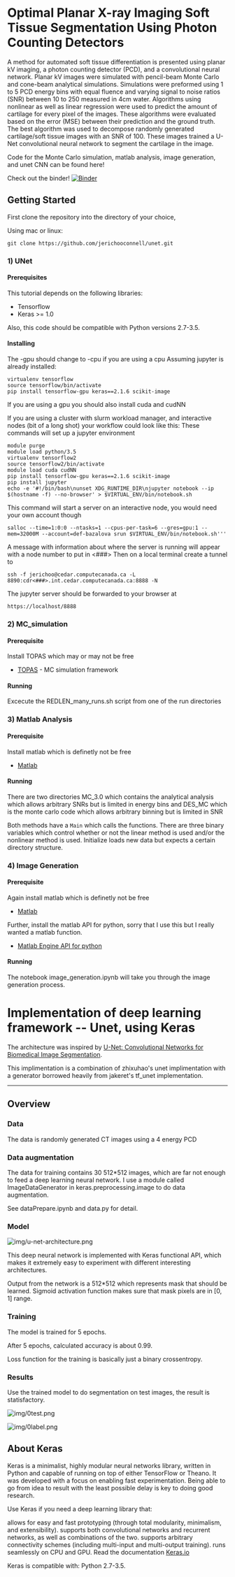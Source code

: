 # Optimal Planar X-ray Imaging Soft Tissue Segmentation Using Photon Counting Detectors

A method for automated soft tissue differentiation is presented using planar kV imaging, a photon counting detector (PCD), and a convolutional neural network. Planar kV images were simulated with pencil-beam Monte Carlo and cone-beam analytical simulations. Simulations were preformed using 1 to 5 PCD energy bins with equal fluence and varying signal to noise ratios (SNR) between 10 to 250 measured in 4cm water. Algorithms using nonlinear as well as linear regression were used to predict the amount of cartilage for every pixel of the images. These algorithms were evaluated based on the error (MSE) between their prediction and the ground truth. The best algorithm was used to decompose randomly generated cartilage/soft tissue images with an SNR of 100. These images trained a U-Net convolutional neural network to segment the cartilage in the image. 

Code for the Monte Carlo simulation, matlab analysis, image generation, and unet CNN can be found here!

Check out the binder!
[![Binder](https://mybinder.org/badge.svg)](https://mybinder.org/v2/gh/jerichooconnell/unet/master?filepath=unet%2FtrainUnet.ipynb)

## Getting Started

First clone the repository into the directory of your choice, 

Using mac or linux:

```
git clone https://github.com/jerichooconnell/unet.git

```

### 1) UNet

#### Prerequisites

This tutorial depends on the following libraries:

* Tensorflow
* Keras >= 1.0

Also, this code should be compatible with Python versions 2.7-3.5.

#### Installing

The -gpu should change to -cpu if you are using a cpu
Assuming jupyter is already installed:


```
virtualenv tensorflow
source tensorflow/bin/activate
pip install tensorflow-gpu keras==2.1.6 scikit-image
```

If you are using a gpu you should also install cuda and cudNN

If you are using a cluster with slurm workload manager, and interactive nodes (bit of a long shot) your workflow could look like this:
These commands will set up a jupyter environment

```
module purge
module load python/3.5
virtualenv tensorflow2
source tensorflow2/bin/activate
module load cuda cudNN
pip install tensorflow-gpu keras==2.1.6 scikit-image
pip install jupyter
echo -e '#!/bin/bash\nunset XDG_RUNTIME_DIR\njupyter notebook --ip $(hostname -f) --no-browser' > $VIRTUAL_ENV/bin/notebook.sh
```

This command will start a server on an interactive node, you would need your own account though

```
salloc --time=1:0:0 --ntasks=1 --cpus-per-task=6 --gres=gpu:1 --mem=32000M --account=def-bazalova srun $VIRTUAL_ENV/bin/notebook.sh'''
```

A message with information about where the server is running will appear with a node number to put in <###>
Then on a local terminal create a tunnel to 

```
ssh -f jerichoo@cedar.computecanada.ca -L 8890:cdr<###>.int.cedar.computecanada.ca:8888 -N
```

The jupyter server should be forwarded to your browser at

```
https://localhost/8888
```


### 2) MC_simulation

#### Prerequisite

Install TOPAS which may or may not be free

* [TOPAS](http://topas.readthedocs.io) - MC simulation framework

#### Running

Excecute the REDLEN_many_runs.sh script from one of the run directories

### 3) Matlab Analysis

#### Prerequisite

Install matlab which is definetly not be free

* [Matlab](https://www.mathworks.com/products/matlab.html)

#### Running

There are two directories MC_3.0 which contains the analytical analysis which allows arbitrary SNRs but is limited in energy bins and DES_MC which is the monte carlo code which allows arbitrary binning but is limited in SNR

Both methods have a `Main` which calls the functions. There are three binary variables which control whether or not the linear method is used and/or the nonlinear method is used. Initialize loads new data but expects a certain directory structure.

### 4) Image Generation

#### Prerequisite

Again install matlab which is definetly not be free

* [Matlab](https://www.mathworks.com/products/matlab.html)

Further, install the matlab API for python, sorry that I use this but I really wanted a matlab function.

* [Matlab Engine API for python](https://www.mathworks.com/help/matlab/matlab_external/install-the-matlab-engine-for-python.html)

#### Running

The notebook image_generation.ipynb will take you through the image generation process.


# Implementation of deep learning framework -- Unet, using Keras

The architecture was inspired by [U-Net: Convolutional Networks for Biomedical Image Segmentation](http://lmb.informatik.uni-freiburg.de/people/ronneber/u-net/).

This implimentation is a combination of zhixuhao's unet implimentation with a generator borrowed heavily from jakeret's tf\_unet implementation. 

---

## Overview

### Data

The data is randomly generated CT images using a 4 energy PCD 


### Data augmentation

The data for training contains 30 512*512 images, which are far not enough to feed a deep learning neural network. I use a module called ImageDataGenerator in keras.preprocessing.image to do data augmentation.

See dataPrepare.ipynb and data.py for detail.


### Model

![img/u-net-architecture.png](img/u-net-architecture.png)

This deep neural network is implemented with Keras functional API, which makes it extremely easy to experiment with different interesting architectures.

Output from the network is a 512*512 which represents mask that should be learned. Sigmoid activation function
makes sure that mask pixels are in \[0, 1\] range.

### Training

The model is trained for 5 epochs.

After 5 epochs, calculated accuracy is about 0.99.

Loss function for the training is basically just a binary crossentropy.



### Results

Use the trained model to do segmentation on test images, the result is statisfactory.

![img/0test.png](img/0test.png)

![img/0label.png](img/0label.png)


## About Keras

Keras is a minimalist, highly modular neural networks library, written in Python and capable of running on top of either TensorFlow or Theano. It was developed with a focus on enabling fast experimentation. Being able to go from idea to result with the least possible delay is key to doing good research.

Use Keras if you need a deep learning library that:

allows for easy and fast prototyping (through total modularity, minimalism, and extensibility).
supports both convolutional networks and recurrent networks, as well as combinations of the two.
supports arbitrary connectivity schemes (including multi-input and multi-output training).
runs seamlessly on CPU and GPU.
Read the documentation [Keras.io](http://keras.io/)

Keras is compatible with: Python 2.7-3.5.
